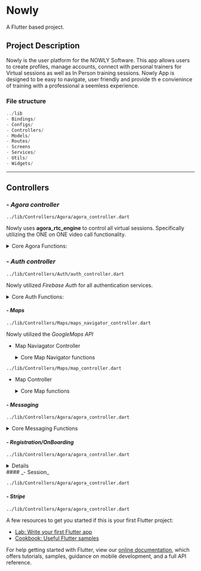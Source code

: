 # Nowly

A Flutter based project.

## Project Description

Nowly is the user platform for the NOWLY Software. This app allows users to create profiles, manage accounts, connect with personal trainers for Virtual sessions as well as In Person training sessions. Nowly App is designed to be easy to navigate, user friendly and provide th e convienince of training with a professional a seemless experience.

### File structure

```dart
../lib
- Bindings/
- Configs/
- Controllers/
- Models/
- Routes/
- Screens
- Services/
- Utils/
- Widgets/
```

---

## Controllers

### _- Agora controller_

`../lib/Controllers/Agora/agora_controller.dart`

Nowly uses **agora_rtc_engine** to control all virtual sessions. Specifically utilizing the ONE on ONE video call functionality.

<details>
<summary> Core Agora Functions: </summary>

- `startSession(BuildContext context, SessionModel session)`: This function initiates a virtual session. It awaits result from `initTrainerSearch()`, if true `updateSession()` is called.

- `initTrainerSearch(BuildContext context, SessionModel session)`: initiates the search for a trainer available via Session Services (`findVirtualTrainer()`).

- `updateSession()`: creates a stream of the current session.

- -`initAgora()`: initiates the agora engine. awaits generated token for the video call via Agora Services (`generateAgoraToken()`).

- `kill()`: terminates video call, navigates to _SessionCompleteScreen()_.

- `startTimer()`: starts the session timer.

- `checkSessionTimer()`: keeps track of session time. Kills the session when timer hits 0:00.

- `trainerJoined()`: called when trainer joins the video call. Calls `startTimer()`.

- `isAccepted()`: Called when trainer accepts the session call.

- `cancel()`: cancels the active search for a trainer.

- `toggleAudio()`: mutes audio.

- `toggleVideo()`: mutes video.

</details>

### _- Auth controller_

`../lib/Controllers/Auth/auth_controller.dart`

Nowly utilized _Firebase Auth_ for all authentication services.

<details>
<summary> Core Auth Functions:</summary>

- `createAccount()` : creates account in firebase auth.

- `login()`: logs user in via firebase.

- `signOut()`: signs user out of nowly account.

- `deleteAccount()`: delete account in firebase.

- `sendResetPasswordLink()`: send reset password link to user.

- `emailOption()`: _BottomSheet_ that allows user to sign up or log in using their email address and password.

- `openPDF()`: opens Terms of Service and Privacy Policy.

</details>

#### _- Maps_

`../lib/Controllers/Maps/maps_navigator_controller.dart`

Nowly utilized the _GoogleMaps API_

- Map Naviagator Controller
  <details>
  <summary> Core Map Navigator functions </summary>

      - `openNavigator()`: opens device navigation to route user to session location

  </details>

`../lib/Controllers/Maps/map_controller.dart`

- Map Controller
  <details>
  <summary>
    Core Map functions
  </summary>
      - `onMapCreate(GoogleMapController controller)` : called when map is created in map view.

      - `getMyLocation()`: get location permissions, sets users location in Firebase.

      - `focusMe()`: animates maps to users location.

      - `changeTravelMode()` : when trainer is selceted, toggle mode between **_Walking and Driving_** depending on users method of travel.

      - `initiateMyLocation()` : called the set users Locality(city and state) by calling `getCityandState()`.

  </details>

#### _- Messaging_

`../lib/Controllers/Agora/agora_controller.dart`

<details>
<summary>
Core Messaging Functions
</summary>

    - `fetchChat()` : chats loaded when messaging is active.

    - `sendMessage()`: send message to firebase via `FirebaseFurtures().sendMessage()`.

</details>

#### _- Registration/OnBoarding_

`../lib/Controllers/Agora/agora_controller.dart`

<details>

</details>
#### _- Session_

`../lib/Controllers/Agora/agora_controller.dart`

#### _- Stripe_

`../lib/Controllers/Agora/agora_controller.dart`

A few resources to get you started if this is your first Flutter project:

- [Lab: Write your first Flutter app](https://flutter.dev/docs/get-started/codelab)
- [Cookbook: Useful Flutter samples](https://flutter.dev/docs/cookbook)

For help getting started with Flutter, view our
[online documentation](https://flutter.dev/docs), which offers tutorials,
samples, guidance on mobile development, and a full API reference.
